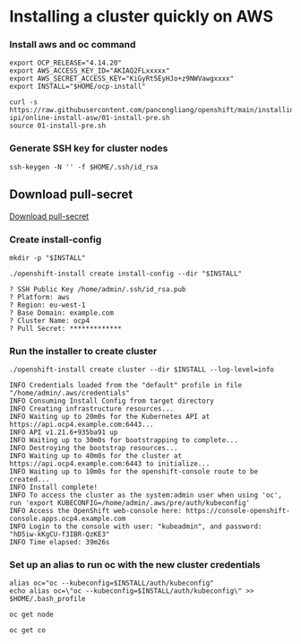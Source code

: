 # Installing a cluster quickly on AWS

### Install aws and oc command

```
export OCP_RELEASE="4.14.20"
export AWS_ACCESS_KEY_ID="AKIAQ2FLxxxxx"
export AWS_SECRET_ACCESS_KEY="KiGyRt5EyHJo+z9NWVawgxxxx"
export INSTALL="$HOME/ocp-install"

curl -s https://raw.githubusercontent.com/pancongliang/openshift/main/installing/aws-ipi/online-install-asw/01-install-pre.sh
source 01-install-pre.sh
```

### Generate SSH key for cluster nodes

```
ssh-keygen -N '' -f $HOME/.ssh/id_rsa
```

## Download pull-secret
[Download pull-secret](https://cloud.redhat.com/openshift/install/metal/installer-provisioned)

### Create install-config

```
mkdir -p "$INSTALL"

./openshift-install create install-config --dir "$INSTALL"

? SSH Public Key /home/admin/.ssh/id_rsa.pub
? Platform: aws
? Region: eu-west-1
? Base Domain: example.com
? Cluster Name: ocp4
? Pull Secret: *************
```

### Run the installer to create  cluster

```
./openshift-install create cluster --dir $INSTALL --log-level=info

INFO Credentials loaded from the "default" profile in file "/home/admin/.aws/credentials" 
INFO Consuming Install Config from target directory 
INFO Creating infrastructure resources...         
INFO Waiting up to 20m0s for the Kubernetes API at https://api.ocp4.example.com:6443... 
INFO API v1.21.6+935ba91 up                       
INFO Waiting up to 30m0s for bootstrapping to complete... 
INFO Destroying the bootstrap resources...        
INFO Waiting up to 40m0s for the cluster at https://api.ocp4.example.com:6443 to initialize... 
INFO Waiting up to 10m0s for the openshift-console route to be created... 
INFO Install complete!                            
INFO To access the cluster as the system:admin user when using 'oc', run 'export KUBECONFIG=/home/admin/.aws/pre/auth/kubeconfig' 
INFO Access the OpenShift web-console here: https://console-openshift-console.apps.ocp4.example.com 
INFO Login to the console with user: "kubeadmin", and password: "hD5iw-kKgCU-f3IBR-QzKE3" 
INFO Time elapsed: 39m26s   
```

### Set up an alias to run oc with the new cluster credentials

```
alias oc="oc --kubeconfig=$INSTALL/auth/kubeconfig"
echo alias oc=\"oc --kubeconfig=$INSTALL/auth/kubeconfig\" >> $HOME/.bash_profile

oc get node

oc get co
```
